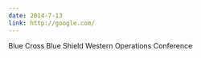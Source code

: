 ```yaml
---
date: 2014-7-13
link: http://google.com/
---
```


Blue Cross Blue Shield Western Operations Conference
